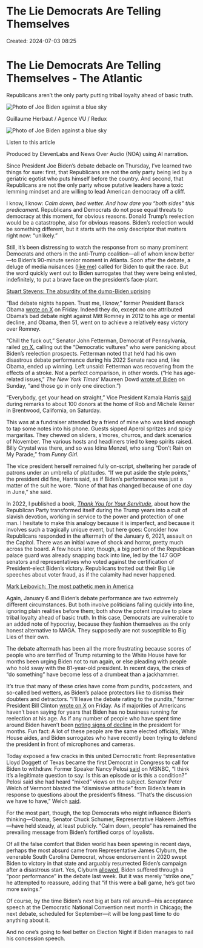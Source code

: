 # The Lie Democrats Are Telling Themselves
  Created: 2024-07-03 08:25


# The Lie Democrats Are Telling Themselves - The Atlantic
Republicans aren’t the only party putting tribal loyalty ahead of basic truth.

![Photo of Joe Biden against a blue sky](https://cdn.theatlantic.com/thumbor/8XFxjGwkltwRPNAfV2wTD_tz2F4=/0x0:3500x1969/960x540/media/img/mt/2024/07/h_16.00291570/original.jpg)

Guillaume Herbaut / Agence VU / Redux

![Photo of Joe Biden against a blue sky](https://cdn.theatlantic.com/thumbor/oTP_qb9MWBBFA7__eO1gujVmMhI=/932x0:2901x1969/80x80/media/img/mt/2024/07/h_16.00291570/original.jpg)

Listen to this article

Produced by ElevenLabs and News Over Audio (NOA) using AI narration.

Since President Joe Biden’s debate debacle on Thursday, I’ve learned two things for sure: first, that Republicans are not the only party being led by a geriatric egotist who puts himself before the country. And second, that Republicans are not the only party whose putative leaders have a toxic lemming mindset and are willing to lead American democracy off a cliff.

I know, I know: _Calm down, bed wetter._ _And how dare you “both sides” this predicament._ Republicans and Democrats do not pose equal threats to democracy at this moment, for obvious reasons. Donald Trump’s reelection would be a catastrophe, also for obvious reasons. Biden’s reelection would be something different, but it starts with the only descriptor that matters right now: “unlikely.”

Still, it’s been distressing to watch the response from so many prominent Democrats and others in the anti-Trump coalition—all of whom know better—to Biden’s 90-minute senior moment in Atlanta. Soon after the debate, a deluge of media nuisances ([like me](https://www.theatlantic.com/politics/archive/2024/06/biden/678820/)) called for Biden to quit the race. But the word quickly went out to Biden surrogates that they were being enlisted, indefinitely, to put a brave face on the president’s face-plant.

[Stuart Stevens: The absurdity of the dump-Biden uprising](https://www.theatlantic.com/politics/archive/2024/07/antidemocratic-uprising-against-joe-biden/678865/)

“Bad debate nights happen. Trust me, I know,” former President Barack Obama [wrote on X](https://twitter.com/BarackObama/status/1806758633230709017) on Friday. Indeed they do, except no one attributed Obama’s bad debate night against Mitt Romney in 2012 to his age or mental decline, and Obama, then 51, went on to achieve a relatively easy victory over Romney.

“Chill the fuck out,” Senator John Fetterman, Democrat of Pennsylvania, railed [on X](https://twitter.com/JohnFetterman/status/1806658911119831457), calling out the “Democratic vultures” who were panicking about Biden’s reelection prospects. Fetterman noted that he’d had his own disastrous debate performance during his 2022 Senate race and, like Obama, ended up winning. Left unsaid: Fetterman was recovering from the effects of a stroke. Not a perfect comparison, in other words. (“He has age-related issues,” _The New York_ _Times_’ Maureen Dowd [wrote of Biden](https://www.nytimes.com/2024/06/29/opinion/biden-debate-president-exit.html) on Sunday, “and those go in only one direction.”)

“Everybody, get your head on straight,” Vice President Kamala Harris [said](https://www.whitehouse.gov/briefing-room/speeches-remarks/2024/06/29/remarks-by-vice-president-harris-at-a-campaign-reception-10/) during remarks to about 100 donors at the home of Rob and Michele Reiner in Brentwood, California, on Saturday.

This was at a fundraiser attended by a friend of mine who was kind enough to tap some notes into his phone. Guests sipped Aperol spritzes and spicy margaritas. They chewed on sliders, s’mores, churros, and dark scenarios of November. The various hosts and headliners tried to keep spirits raised. Billy Crystal was there, and so was Idina Menzel, who sang “Don’t Rain on My Parade,” from _Funny Girl_.

The vice president herself remained fully on-script, sheltering her parade of patrons under an umbrella of platitudes. “If we put aside the style points,” the president did fine, Harris said, as if Biden’s performance was just a matter of the suit he wore. “None of that has changed because of one day in June,” she said.

In 2022, I published a book, [_Thank You for Your Servitude_](https://bookshop.org/a/12476/9780593296318), about how the Republican Party transformed itself during the Trump years into a cult of slavish devotion, working in service to the power and protection of one man. I hesitate to make this analogy because it is imperfect, and because it involves such a tragically unique event, but here goes: Consider how Republicans responded in the aftermath of the January 6, 2021, assault on the Capitol. There was an initial wave of shock and horror, pretty much across the board. A few hours later, though, a big portion of the Republican palace guard was already snapping back into line, led by the 147 GOP senators and representatives who voted against the certification of President-elect Biden’s victory. Republicans trotted out their Big Lie speeches about voter fraud, as if the calamity had never happened.

[Mark Leibovich: The most pathetic men in America](https://www.theatlantic.com/ideas/archive/2022/07/kevin-mccarthy-lindsey-graham-trump-devotion-2024-election/661508/)

Again, January 6 and Biden’s debate performance are two extremely different circumstances. But both involve politicians falling quickly into line, ignoring plain realities before them; both show the potent impulse to place tribal loyalty ahead of basic truth. In this case, Democrats are vulnerable to an added note of hypocrisy, because they fashion themselves as the only honest alternative to MAGA. They supposedly are not susceptible to Big Lies of their own.

The debate aftermath has been all the more frustrating because scores of people who are terrified of Trump returning to the White House have for months been urging Biden not to run again, or else pleading with people who hold sway with the 81-year-old president. In recent days, the cries of “do something” have become less of a drumbeat than a jackhammer.

It’s true that many of these cries have come from pundits, podcasters, and so-called bed wetters, as Biden’s palace protectors like to dismiss their doubters and detractors. “I’ll leave the debate rating to the pundits,” former President Bill Clinton [wrote on X](https://twitter.com/BillClinton/status/1806793781070729466) on Friday. As if majorities of Americans haven’t been saying for years that Biden has no business running for reelection at his age. As if any number of people who have spent time around Biden haven’t been [noting signs of decline](https://www.nytimes.com/2024/07/02/us/politics/biden-lapses.html) in the president for months. Fun fact: A lot of these people are the same elected officials, White House aides, and Biden surrogates who have recently been trying to defend the president in front of microphones and cameras.

Today exposed a few cracks in this united Democratic front: Representative Lloyd Doggett of Texas became the first Democrat in Congress to call for Biden to withdraw. Former Speaker Nancy Pelosi [said](https://www.nbcnews.com/politics/2024-election/nancy-pelosi-says-biden-trump-take-mental-fitness-tests-rcna159993) on MSNBC, “I think it’s a legitimate question to say: Is this an episode or is this a condition?” Pelosi said she had heard “mixed” views on the subject. Senator Peter Welch of Vermont blasted the “dismissive attitude” from Biden’s team in response to questions about the president’s fitness. “That’s the discussion we have to have,” Welch [said](https://www.semafor.com/article/07/01/2024/democratic-senator-criticizes-biden-campaigns-dismissive-attitude-after-debate).

For the most part, though, the top Democrats who might influence Biden’s thinking—Obama, Senator Chuck Schumer, Representative Hakeem Jeffries—have held steady, at least publicly. “Calm down, people” has remained the prevailing message from Biden’s fortified corps of loyalists.

Of all the false comfort that Biden world has been spewing in recent days, perhaps the most absurd came from Representative James Clyburn, the venerable South Carolina Democrat, whose endorsement in 2020 swept Biden to victory in that state and arguably resurrected Biden’s campaign after a disastrous start. Yes, Clyburn [allowed](https://thehill.com/homenews/house/4746240-clyburn-biden-debate/), Biden suffered through a “poor performance” in the debate last week. But it was merely “strike one,” he attempted to reassure, adding that “if this were a ball game, he’s got two more swings.”

Of course, by the time Biden’s next big at bats roll around—his acceptance speech at the Democratic National Convention next month in Chicago; the next debate, scheduled for September—it will be long past time to do anything about it.

And no one’s going to feel better on Election Night if Biden manages to nail his concession speech.
